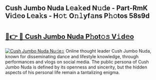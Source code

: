 ## Cush Jumbo Nuda L𝚎a𝚔ed N𝚞𝚍e - Part-RmK Vi𝚍𝚎o L𝚎a𝚔s - H𝚘𝚝 O𝚗𝚕yf𝚊ns P𝚑𝚘tos 58s9d

# <h2><a href="http://kfa05f.oniu.top/?m=Cush+Jumbo+Nuda">🔗👉 🔴 Cush Jumbo Nuda P𝚑ot𝚘𝚜 V𝚒d𝚎o</a></h2>

[![Cush Jumbo Nuda Nu𝚍e𝚜](https://i.imgur.com/0qMVB7G.gif)](http://kfa05f.oniu.top/?m=Cush+Jumbo+Nuda)
Online thought leader Cush Jumbo Nuda, known for disseminating dance and lifestyle knowledge, through performances and vlogs on social media. The public persona of Cush Jumbo Nuda is defined by its openness and sincerity, but the hidden aspects of his personal life remain a tantalizing enigma.  
